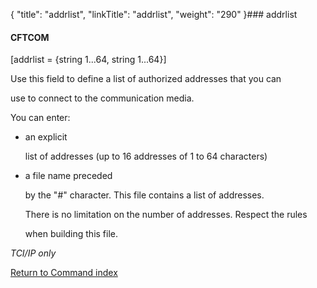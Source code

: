 {
    "title": "addrlist",
    "linkTitle": "addrlist",
    "weight": "290"
}### <span id="addrlist"></span>addrlist

#### CFTCOM

\[addrlist = {string 1...64, string 1...64}\]

Use this field to define a list of authorized addresses that you can
use to connect to the communication media.

You can enter:

-   an explicit
    list of addresses (up to 16 addresses of 1 to 64 characters)
-   a file name preceded
    by the "#" character. This file contains a list of addresses.
    There is no limitation on the number of addresses. Respect the rules
    when building this file.

*TCI/IP only*

[Return to Command index](../)

